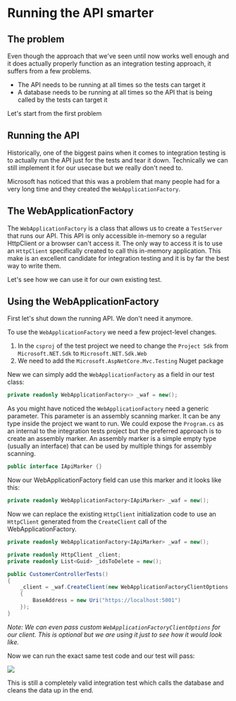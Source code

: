 ﻿---
description: Having to run the API manually is painful. Let's fix it
---

# Running the API smarter

## The problem

Even though the approach that we've seen until now works well enough and it does actually properly function as an integration testing approach,
it suffers from a few problems. 

- The API needs to be running at all times so the tests can target it
- A database needs to be running at all times so the API that is being called by the tests can target it

Let's start from the first problem

## Running the API

Historically, one of the biggest pains when it comes to integration testing is to actually run the API just for the tests and tear it down.
Technically we can still implement it for our usecase but we really don't need to. 

Microsoft has noticed that this was a problem that many people had for a very long time and they created the `WebApplicationFactory`.

## The WebApplicationFactory

The `WebApplicationFactory` is a class that allows us to create a `TestServer` that runs our API. 
This API is only accessible in-memory so a regular HttpClient or a browser can't access it. 
The only way to access it is to use an `HttpClient` specifically created to call this in-memory application.
This make is an excellent candidate for integration testing and it is by far the best way to write them.

Let's see how we can use it for our own existing test.

## Using the WebApplicationFactory

First let's shut down the running API. We don't need it anymore.

To use the `WebApplicationFactory` we need a few project-level changes.

1. In the `csproj` of the test project we need to change the `Project Sdk` from `Microsoft.NET.Sdk` to `Microsoft.NET.Sdk.Web`
2. We need to add the `Microsoft.AspNetCore.Mvc.Testing` Nuget package

New we can simply add the `WebApplicationFactory` as a field in our test class:

```csharp
private readonly WebApplicationFactory<> _waf = new();
```

As you might have noticed the `WebApplicationFactory` need a generic parameter. This parameter is an assembly scanning marker.
It can be any type inside the project we want to run. We could expose the `Program.cs` as an internal to the integration tests project but the preferred approach is to create an assembly marker.
An assembly marker is a simple empty type (usually an interface) that can be used by multiple things for assembly scanning.

```csharp
public interface IApiMarker {}
```

Now our WebApplicationFactory field can use this marker and it looks like this:

```csharp
private readonly WebApplicationFactory<IApiMarker> _waf = new();
```

Now we can replace the existing `HttpClient` initialization code to use an `HttpClient` generated from the `CreateClient` call of the WebApplicationFactory.

```csharp
private readonly WebApplicationFactory<IApiMarker> _waf = new();

private readonly HttpClient _client;
private readonly List<Guid> _idsToDelete = new();

public CustomerControllerTests()
{
    _client = _waf.CreateClient(new WebApplicationFactoryClientOptions
    {
        BaseAddress = new Uri("https://localhost:5001")
    });
}
```

_Note: We can even pass custom `WebApplicationFactoryClientOptions` for our client. This is optional but we are using it just to see how it would look like._

Now we can run the exact same test code and our test will pass:

![](/img/integration/waf-test.png)

This is still a completely valid integration test which calls the database and cleans the data up in the end.
